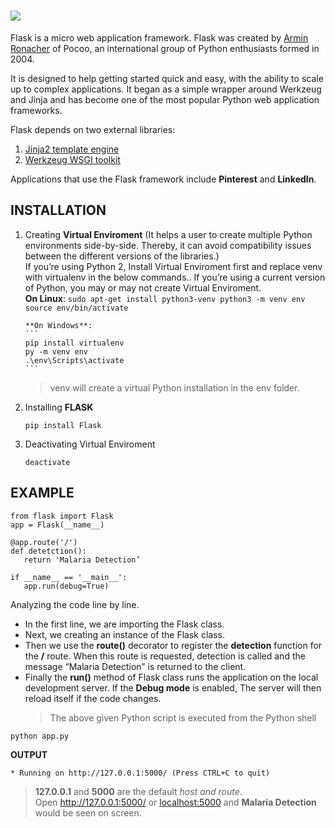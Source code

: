 # ![](https://encrypted-tbn0.gstatic.com/images?q=tbn%3AANd9GcSZSpvSw_GYFMCxg8stQY6y4ZUMut4liIVYlg&usqp=CAU)

Flask is a micro web application framework. Flask was created by
[Armin Ronacher](https://en.wikipedia.org/wiki/Armin_Ronacher) of Pocoo, an
international group of Python enthusiasts formed in 2004.

It is designed to help getting started quick and easy, with the ability to scale
up to complex applications. It began as a simple wrapper around Werkzeug and
Jinja and has become one of the most popular Python web application
frameworks.</br>

Flask depends on two external libraries:

1. [Jinja2 template engine](https://jinja.palletsprojects.com/en/2.11.x/2/documentation/)
2. [Werkzeug WSGI toolkit](https://palletsprojects.com/p/werkzeug/)

Applications that use the Flask framework include **Pinterest** and
**LinkedIn**.

## INSTALLATION

1.  Creating **Virtual Enviroment** (It helps a user to create multiple Python
    environments side-by-side. Thereby, it can avoid compatibility issues
    between the different versions of the libraries.) </br> If you’re using
    Python 2, Install Virtual Enviroment first and replace venv with virtualenv
    in the below commands.. If you’re using a current version of Python, you may
    or may not create Virtual Enviroment.   
     **On Linux**: `sudo apt-get install python3-venv python3 -m venv env source env/bin/activate`

        **On Windows**:
        ```
        pip install virtualenv
        py -m venv env
        .\env\Scripts\activate
        ```

    > venv will create a virtual Python installation in the env folder.

2.  Installing **FLASK**

    ```
    pip install Flask
    ```

3.  Deactivating Virtual Enviroment

    ```
    deactivate
    ```

## EXAMPLE

```
from flask import Flask
app = Flask(__name__)

@app.route('/')
def detetction():
   return 'Malaria Detection’

if __name__ == '__main__':
   app.run(debug=True)
```

Analyzing the code line by line.

- In the first line, we are importing the Flask class.
- Next, we creating an instance of the Flask class.
- Then we use the **route()** decorator to register the **detection** function
  for the **/** route. When this route is requested, detection is called and the
  message “Malaria Detection” is returned to the client.
- Finally the **run()** method of Flask class runs the application on the local
  development server. If the **Debug mode** is enabled, The server will then
  reload itself if the code changes.
  > The above given Python script is executed from the Python shell

```
python app.py
```

**OUTPUT**

```
* Running on http://127.0.0.1:5000/ (Press CTRL+C to quit)
```

> **127.0.0.1** and **5000** are the default _host and route_. </br> Open
> http://127.0.0.1:5000/ or [localhost:5000](http://127.0.0.1:5000/) and
> **Malaria Detection** would be seen on screen.
